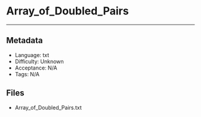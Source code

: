 # Array_of_Doubled_Pairs

---

## Metadata

- Language: txt
- Difficulty: Unknown
- Acceptance: N/A
- Tags: N/A

## Files

- Array_of_Doubled_Pairs.txt
